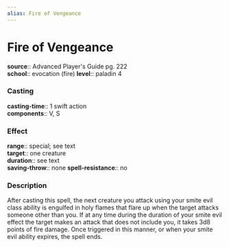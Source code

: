 ```yaml
---
alias: Fire of Vengeance
---
```


# Fire of Vengeance 

**source**:: Advanced Player's Guide pg. 222  
**school**:: evocation (fire)
**level**:: paladin 4

### Casting 

**casting-time**:: 1 swift action  
**components**:: V, S

### Effect 

**range**:: special; see text  
**target**:: one creature  
**duration**:: see text  
**saving-throw**:: none
**spell-resistance**:: no

### Description 

After casting this spell, the next creature you attack using your smite evil class ability is engulfed in holy flames that flare up when the target attacks someone other than you. If at any time during the duration of your smite evil effect the target makes an attack that does not include you, it takes 3d8 points of fire damage. Once triggered in this manner, or when your smite evil ability expires, the spell ends.
